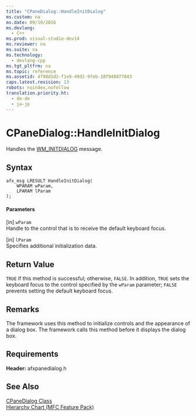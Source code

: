 ```yaml
---
title: "CPaneDialog::HandleInitDialog"
ms.custom: na
ms.date: 09/19/2016
ms.devlang: 
  - C++
ms.prod: visual-studio-dev14
ms.reviewer: na
ms.suite: na
ms.technology: 
  - devlang-cpp
ms.tgt_pltfrm: na
ms.topic: reference
ms.assetid: 4798d1d2-f1e9-49d2-97eb-18f948077843
caps.latest.revision: 13
robots: noindex,nofollow
translation.priority.ht: 
  - de-de
  - ja-jp
---
```

# CPaneDialog::HandleInitDialog
Handles the [WM_INITDIALOG](http://msdn.microsoft.com/library/windows/desktop/ms645428) message.  
  
## Syntax  
  
```  
afx_msg LRESULT HandleInitDialog(  
    WPARAM wParam,  
    LPARAM lParam  
);  
```  
  
#### Parameters  
 [in] `wParam`  
 Handle to the control that is to receive the default keyboard focus.  
  
 [in] `lParam`  
 Specifies additional initialization data.  
  
## Return Value  
 `TRUE` if this method is successful; otherwise, `FALSE`. In addition, `TRUE` sets the keyboard focus to the control specified by the `wParam` parameter; `FALSE` prevents setting the default keyboard focus.  
  
## Remarks  
 The framework uses this method to initialize controls and the appearance of a dialog box. The framework calls this method before it displays the dialog box.  
  
## Requirements  
 **Header:** afxpanedialog.h  
  
## See Also  
 [CPaneDialog Class](../vs140/CPaneDialog-Class.md)   
 [Hierarchy Chart (MFC Feature Pack)](../vs140/Hierarchy-Chart.md)